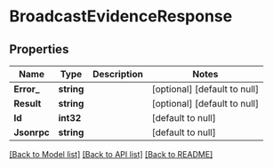 # BroadcastEvidenceResponse

## Properties
Name | Type | Description | Notes
------------ | ------------- | ------------- | -------------
**Error_** | **string** |  | [optional] [default to null]
**Result** | **string** |  | [optional] [default to null]
**Id** | **int32** |  | [default to null]
**Jsonrpc** | **string** |  | [default to null]

[[Back to Model list]](../README.md#documentation-for-models) [[Back to API list]](../README.md#documentation-for-api-endpoints) [[Back to README]](../README.md)

